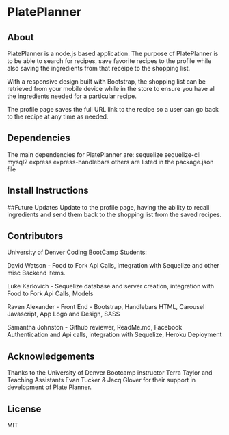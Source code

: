 # PlatePlanner
## About
PlatePlanner is a node.js based application.  The purpose of PlatePlanner is to be able to search for recipes, save favorite recipes to the profile while also saving the ingredients from that receipe to the shopping list.  

With a responsive design built with Bootstrap, the shopping list can be retrieved from your mobile device while in the store to ensure you have all the ingredients needed for a particular recipe. 

The profile page saves the full URL link to the recipe so a user can go back to the recipe at any time as needed. 

## Dependencies
 The main dependencies for PlatePlanner are: 
    sequelize
    sequelize-cli
    mysql2
    express
    express-handlebars
    others are listed in the package.json file

## Install Instructions



##Future Updates
Update to the profile page, having the ability to recall ingredients and send them back to the shopping list from the saved recipes. 



## Contributors
University of Denver Coding BootCamp Students: 

David Watson - Food to Fork Api Calls, integration with Sequelize and other misc Backend items.

Luke Karlovich - Sequelize database and server creation, integration with Food to Fork Api Calls, Models

Raven Alexander - Front End - Bootstrap, Handlebars HTML, Carousel Javascript, App Logo and Design, SASS

Samantha Johnston - Github reviewer, ReadMe.md, Facebook Authentication and Api calls, integration with Sequelize, Heroku Deployment

## Acknowledgements
Thanks to the University of Denver Bootcamp instructor Terra Taylor and Teaching Assistants Evan Tucker & Jacq Glover for their support in development of Plate Planner. 

## License
MIT 
